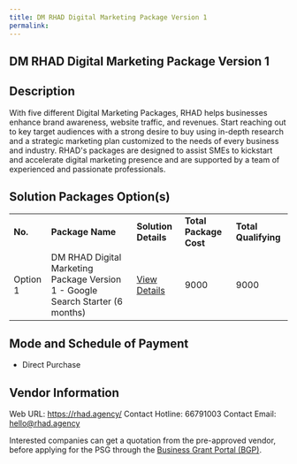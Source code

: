 ```yaml
---
title: DM RHAD Digital Marketing Package Version 1
permalink: 
---
```


## DM RHAD Digital Marketing Package Version 1

## Description

With five different Digital Marketing Packages, RHAD helps businesses enhance brand awareness, website traffic, and revenues. Start reaching out to key target audiences with a strong desire to buy using in-depth research and a strategic marketing plan customized to the needs of every business and industry. RHAD's packages are designed to assist SMEs to kickstart and accelerate digital marketing presence and are supported by a team of experienced and passionate professionals.

## Solution Packages Option(s)

<table>
<tr>
<td><b>No.</b></td>
<td><b>Package Name</b></td>
<td><b>Solution Details</b></td>
<td><b>Total Package Cost</b></td>
<td><b>Total Qualifying</b></td>
</tr>
<tr>
<td>Option 1</td>
<td>DM RHAD Digital Marketing Package Version 1 - Google Search Starter (6 months)</td>
<td><a href='https://www.gobusiness.gov.sg/images/psg/RHAD_20210360_Desensitised_Annex_3_Part_34.pdf'>View Details</a></td>
<td>9000</td>
<td>9000</td>
</tr>
</table>

## Mode and Schedule of Payment

 - Direct Purchase

## Vendor Information

 Web URL: https://rhad.agency/ 
Contact Hotline: 66791003 
Contact Email: hello@rhad.agency 


Interested companies can get a quotation from the pre-approved vendor, before applying for the PSG through the <a href='https://www.businessgrants.gov.sg/'>Business Grant Portal (BGP)</a>.
